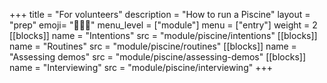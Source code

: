 +++
title = "For volunteers"
description = "How to run a Piscine"
layout = "prep"
emoji= "🧑🏾‍💻"
menu_level = ["module"]
menu = ["entry"]
weight = 2
[[blocks]]
name = "Intentions"
src = "module/piscine/intentions"
[[blocks]]
name = "Routines"
src = "module/piscine/routines"
[[blocks]]
name = "Assessing demos"
src = "module/piscine/assessing-demos"
[[blocks]]
name = "Interviewing"
src = "module/piscine/interviewing"
+++

